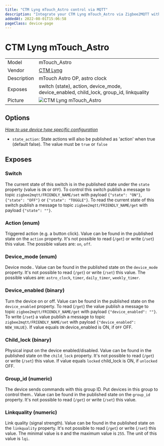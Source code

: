 ```yaml
---
title: "CTM Lyng mTouch_Astro control via MQTT"
description: "Integrate your CTM Lyng mTouch_Astro via Zigbee2MQTT with whatever smart home infrastructure you are using without the vendor's bridge or gateway."
addedAt: 2022-08-01T15:06:58
pageClass: device-page
---
```


<!-- !!!! -->
<!-- ATTENTION: This file is auto-generated through docgen! -->
<!-- You can only edit the "Notes"-Section between the two comment lines "Notes BEGIN" and "Notes END". -->
<!-- Do not use h1 or h2 heading within "## Notes"-Section. -->
<!-- !!!! -->

# CTM Lyng mTouch_Astro

|     |     |
|-----|-----|
| Model | mTouch_Astro  |
| Vendor  | [CTM Lyng](/supported-devices/#v=CTM%20Lyng)  |
| Description | mTouch Astro OP, astro clock |
| Exposes | switch (state), action, device_mode, device_enabled, child_lock, group_id, linkquality |
| Picture | ![CTM Lyng mTouch_Astro](https://www.zigbee2mqtt.io/images/devices/mTouch_Astro.jpg) |


<!-- Notes BEGIN: You can edit here. Add "## Notes" headline if not already present. -->


<!-- Notes END: Do not edit below this line -->



## Options
*[How to use device type specific configuration](../guide/configuration/devices-groups.md#specific-device-options)*

* `state_action`: State actions will also be published as 'action' when true (default false). The value must be `true` or `false`


## Exposes

### Switch 
The current state of this switch is in the published state under the `state` property (value is `ON` or `OFF`).
To control this switch publish a message to topic `zigbee2mqtt/FRIENDLY_NAME/set` with payload `{"state": "ON"}`, `{"state": "OFF"}` or `{"state": "TOGGLE"}`.
To read the current state of this switch publish a message to topic `zigbee2mqtt/FRIENDLY_NAME/get` with payload `{"state": ""}`.

### Action (enum)
Triggered action (e.g. a button click).
Value can be found in the published state on the `action` property.
It's not possible to read (`/get`) or write (`/set`) this value.
The possible values are: `on`, `off`.

### Device_mode (enum)
Device mode..
Value can be found in the published state on the `device_mode` property.
It's not possible to read (`/get`) or write (`/set`) this value.
The possible values are: `astro_clock`, `timer`, `daily_timer`, `weekly_timer`.

### Device_enabled (binary)
Turn the device on or off.
Value can be found in the published state on the `device_enabled` property.
To read (`/get`) the value publish a message to topic `zigbee2mqtt/FRIENDLY_NAME/get` with payload `{"device_enabled": ""}`.
To write (`/set`) a value publish a message to topic `zigbee2mqtt/FRIENDLY_NAME/set` with payload `{"device_enabled": NEW_VALUE}`.
If value equals `ON` device_enabled is ON, if `OFF` OFF.

### Child_lock (binary)
Physical input on the device enabled/disabled.
Value can be found in the published state on the `child_lock` property.
It's not possible to read (`/get`) or write (`/set`) this value.
If value equals `locked` child_lock is ON, if `unlocked` OFF.

### Group_id (numeric)
The device sends commands with this group ID. Put devices in this group to control them..
Value can be found in the published state on the `group_id` property.
It's not possible to read (`/get`) or write (`/set`) this value.

### Linkquality (numeric)
Link quality (signal strength).
Value can be found in the published state on the `linkquality` property.
It's not possible to read (`/get`) or write (`/set`) this value.
The minimal value is `0` and the maximum value is `255`.
The unit of this value is `lqi`.

